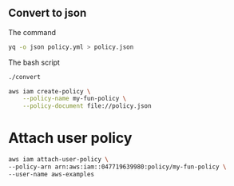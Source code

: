 ## Convert to json


The command
```sh
yq -o json policy.yml > policy.json
```

The bash script

```sh
./convert
```


```sh
aws iam create-policy \
    --policy-name my-fun-policy \
    --policy-document file://policy.json
```

# Attach user policy

```sh
aws iam attach-user-policy \
--policy-arn arn:aws:iam::047719639980:policy/my-fun-policy \
--user-name aws-examples
```    
